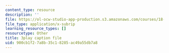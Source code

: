 ```yaml
---
content_type: resource
description: ''
file: https://ol-ocw-studio-app-production.s3.amazonaws.com/courses/18-03sc-differential-equations-fall-2011/900cb1f27a8b35c18285ac49a55db7a8_eyNm7XGJr4s.srt
file_type: application/x-subrip
learning_resource_types: []
resourcetype: Other
title: 3play caption file
uid: 900cb1f2-7a8b-35c1-8285-ac49a55db7a8
---
```

